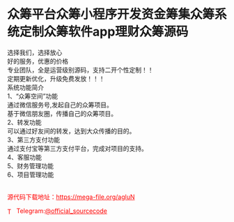 # 众筹平台众筹小程序开发资金筹集众筹系统定制众筹软件app理财众筹源码

选择我们，选择放心<br>好的服务，优惠的价格<br>专业团队，全是运营级别源码，支持二开个性定制！！<br>定期更新优化，升级免费发放！！！<br>系统功能简介<br>1、“众筹空间”功能<br>通过微信服务号,发起自己的众筹项目。<br>基于微信朋友圈，传播自己的众筹项目。<br>2、转发功能<br>可以通过好友间的转发，达到大众传播的目的。<br>3、第三方支付功能<br>通过支付宝等第三方支付平台，完成对项目的支持。<br>4、客服功能<br>5、财务管理功能<br>6、项目管理功能<br><br>


<p style="color: red;">源代码下载地址：<a href="https://mega-file.org/agluN" style="color: red;">https://mega-file.org/agluN</a></p><p style="color: red;"><img src="https://cdn-icons-png.flaticon.com/512/2111/2111646.png" alt="Telegram Icon" style="width: 16px; vertical-align: middle; margin-right: 5px;">Telegram:<a href="https://t.me/official_sourcecode" style="color: red;">@official_sourcecode</a></p>
